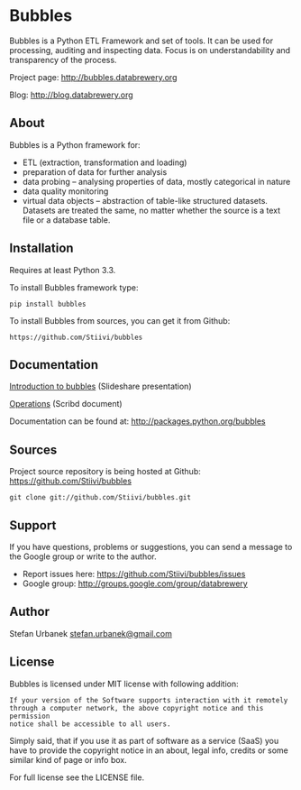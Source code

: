 Bubbles
=======

Bubbles is a Python ETL Framework and set of tools. It can be used for
processing, auditing and inspecting data. Focus is on understandability and
transparency of the process.

Project page: http://bubbles.databrewery.org

Blog: http://blog.databrewery.org

About
-----

Bubbles is a Python framework for:

* ETL (extraction, transformation and loading)
* preparation of data for further analysis
* data probing – analysing properties of data, mostly categorical in nature
* data quality monitoring
* virtual data objects – abstraction of table-like structured datasets.
  Datasets are treated the same, no matter whether the source is a text file
  or a database table.

Installation
------------

Requires at least Python 3.3.

To install Bubbles framework type:

    pip install bubbles

To install Bubbles from sources, you can get it from Github: 

    https://github.com/Stiivi/bubbles

Documentation
-------------

[Introduction to bubbles](http://www.slideshare.net/Stiivi/data-brewery-2-data-objects) (Slideshare presentation)

[Operations](http://www.scribd.com/doc/147247069/Bubbles-Brewery2-Operations)
(Scribd document)

Documentation can be found at: http://packages.python.org/bubbles

Sources
-------

Project source repository is being hosted at Github:
https://github.com/Stiivi/bubbles

    git clone git://github.com/Stiivi/bubbles.git

Support
-------

If you have questions, problems or suggestions, you can send a message to the 
Google group or write to the author.

* Report issues here: https://github.com/Stiivi/bubbles/issues
* Google group: http://groups.google.com/group/databrewery

Author
------

Stefan Urbanek <stefan.urbanek@gmail.com>

License
-------

Bubbles is licensed under MIT license with following addition:

    If your version of the Software supports interaction with it remotely 
    through a computer network, the above copyright notice and this permission 
    notice shall be accessible to all users.

Simply said, that if you use it as part of software as a service (SaaS) you 
have to provide the copyright notice in an about, legal info, credits or some 
similar kind of page or info box.

For full license see the LICENSE file.

